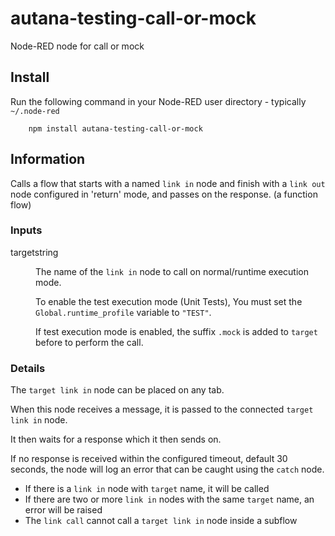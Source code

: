 autana-testing-call-or-mock
=====================

Node-RED node for call or mock

## Install

Run the following command in your Node-RED user directory - typically `~/.node-red`

        npm install autana-testing-call-or-mock

## Information

<p>Calls a flow that starts with a named <code>link in</code> node and finish with a <code>link out</code> node configured
       in 'return' mode, and passes on the response. (a function flow)</p>
   <h3>Inputs</h3>
   <dl class="message-properties">
      <dt class="optional">target<span class="property-type">string</span></dt>
      <dd>
         <p>The name of the <code>link in</code> node to call on normal/runtime execution mode.</p>
         <p>To enable the test execution mode (Unit Tests), You must set the <code>Global.runtime_profile</code> variable to <code>"TEST"</code>.<p>
         <p>If test execution mode is enabled, the suffix <code>.mock</code> is added to <code>target</code> before to perform the call.<p>
      </dd>
   </dl>

   <h3>Details</h3>

   <p>The <code>target link in</code> node can be placed on any tab.</p>

   <p>When this node receives a message, it is passed to the connected <code>target link in</code> node.
   <p>It then waits for a response which it then sends on.</p>
   <p>If no response is received within the configured timeout, default 30 seconds, the node
       will log an error that can be caught using the <code>catch</code> node.</p>
   <p>
    <ul>
      <li>If there is a <code>link in</code> node with <code>target</code> name, it will be called</li>
      <li>If there are two or more <code>link in</code> nodes with the same <code>target</code> name, an error will be raised</li>
      <li>The <code>link call</code> cannot call a <code>target link in</code> node inside a subflow</li>
    </ul>
    </p>
  
